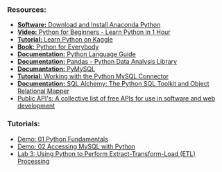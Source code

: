 ### Resources:
- <a href="https://www.anaconda.com/"><b>Software:</b> Download and Install Anaconda Python</a>
- <a href="https://www.youtube.com/watch?v=kqtD5dpn9C8"><b>Video:</b> Python for Beginners - Learn Python in 1 Hour</a>
- <a href="https://www.kaggle.com/learn/python"><b>Tutorial:</b> Learn Python on Kaggle</a>
- <a href="https://books.trinket.io/pfe/"><b>Book:</b> Python for Everybody</a>
- <a href="https://www.python.org/"><b>Documentation:</b> Python Language Guide</a>
- <a href="https://pandas.pydata.org/docs/"><b>Documentation:</b> Pandas - Python Data Analysis Library</a>
- <a href="https://pypi.org/project/PyMySQL/"><b>Documantation:</b> PyMySQL</a>
- <a href="https://www.geeksforgeeks.org/python-mysql/"><b>Tutorial:</b> Working with the Python MySQL Connector</a>
- <a href="https://www.sqlalchemy.org/"><b>Documentation:</b> SQL Alchemy: The Python SQL Toolkit and Object Relational Mapper</a>
- <a href="https://github.com/public-apis/public-apis#open-data">Public API's: A collective list of free APIs for use in software and web development</a>

### Tutorials:
- <a href="https://youtu.be/7vMM2809l4Q">Demo: 01 Python Fundamentals</a>
- <a href="https://youtu.be/VU7O61bfYwQ">Demo: 02 Accessing MySQL with Python</a>
- <a href="https://youtu.be/Tw49Y2isCZw?si=eGRBhfxQI1ub_O2S">Lab 3: Using Python to Perform Extract-Transform-Load (ETL) Processing </a>

